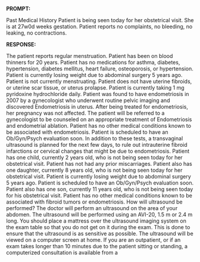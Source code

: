 **PROMPT:**

Past Medical History Patient is being seen today for her obstetrical visit. She is at 27w0d weeks gestation. Patient reports no complaints, no bleeding, no leaking, no contractions.

**RESPONSE:**

  The patient reports regular menstruation. Patient has been on blood thinners for 20 years. Patient has no medications for asthma, diabetes, hypertension, diabetes mellitus, heart failure, osteoporosis, or hypertension. Patient is currently losing weight due to abdominal surgery 5 years ago. Patient is not currently menstruating. Patient does not have uterine fibroids, or uterine scar tissue, or uterus prolapse. Patient is currently taking 1 mg pyridoxine hydrochloride daily. Patient was found to have endometriosis in 2007 by a gynecologist who underwent routine pelvic imaging and discovered Endometriosis in uterus. After being treated for endometriosis, her pregnancy was not affected. The patient will be referred to a gynecologist to be counseled on an appropriate treatment of Endometriosis and endometrial ablation. Patient has no other medical conditions known to be associated with endometriosis. Patient is scheduled to have an Ob/Gyn/Psych evaluation soon. In addition to these tests, a transvaginal ultrasound is planned for the next few days, to rule out intrauterine fibroid infarctions or cervical changes that might be due to endometriosis. Patient has one child, currently 2 years old, who is not being seen today for her obstetrical visit. Patient has not had any prior miscarriages. Patient also has one daughter, currently 8 years old, who is not being seen today for her obstetrical visit. Patient is currently losing weight due to abdominal surgery 5 years ago. Patient is scheduled to have an Ob/Gyn/Psych evaluation soon. Patient also has one son, currently 11 years old, who is not being seen today for his obstetrical visit. Patient has no other medical conditions known to be associated with fibroid tumors or endometriosis.  How will ultrasound be performed?  The doctor will perform an ultrasound on the area of your abdomen.  The ultrasound will be performed using an AVI-20, 1.5 m or 2.4 m long. You should place a mattress over the ultrasound imaging system on the exam table so that you do not get on it during the exam.  This is done to ensure that the ultrasound is as sensitive as possible.  The ultrasound will be viewed on a computer screen at home.  If you are an outpatient, or if an exam takes longer than 10 minutes due to the patient sitting or standing, a computerized consultation is available from a